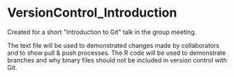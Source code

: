 # VersionControl_Introduction
Created for a short "Introduction to Git" talk in the group meeting.

The text file will be used to demonstrated changes made by collaborators and to show pull & push processes.
The R code will be used to demonstrate branches and why binary files should not be included in version control with Git.
